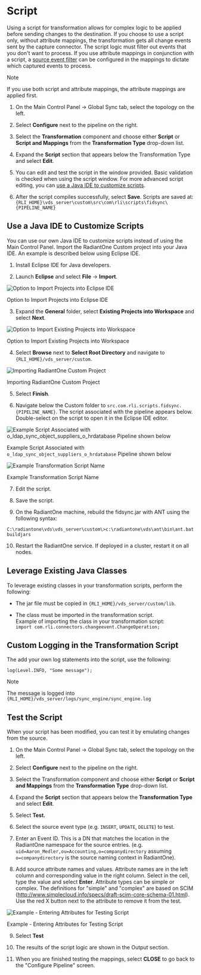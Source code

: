 # Script

Using a script for transformation allows for complex logic to be applied before sending changes to the destination. If you choose to use a script only, without attribute mappings, the transformation gets all change events sent by the capture connector. The script logic must filter out events that you don't want to process. If you use attribute mappings in conjunction with a script, a [source event filter](transformation/attribute-mappings.md#source-event-filter) can be configured in the mappings to dictate which captured events to process.

>[!note]
>If you use both script and attribute mappings, the attribute mappings are applied first.

1.  On the Main Control Panel -> Global Sync tab, select the topology on the left.

2.  Select **Configure** next to the pipeline on the right.

3.  Select the **Transformation** component and choose either **Script** or **Script and Mappings** from the **Transformation Type** drop-down list.

4.  Expand the **Script** section that appears below the Transformation Type and select **Edit**.

5.  You can edit and test the script in the window provided. Basic validation is checked when using the script window. For more advanced script editing, you can [use a Java IDE to customize scripts](script.md#use-a-java-ide-to-customize-scripts).

6.  After the script compiles successfully, select **Save**. Scripts are saved at: `{RLI_HOME}\vds_server\custom\src\com\rli\scripts\fidsync\{PIPELINE_NAME}`

## Use a Java IDE to Customize Scripts

You can use our own Java IDE to customize scripts instead of using the Main Control Panel. Import the RadiantOne Custom project into your Java IDE. An example is described below using Eclipse IDE.

1.  Install Eclipse IDE for Java developers.

2.  Launch **Eclipse** and select **File** -> **Import**.

![Option to Import Projects into Eclipse IDE](./media/image62.png)

Option to Import Projects into Eclipse IDE
<!-- markdownlint-disable ol-prefix -->
3.  Expand the **General** folder, select **Existing Projects into Workspace** and select **Next**.

![Option to Import Existing Projects into Workspace](./media/image63.png)

Option to Import Existing Projects into Workspace

4.  Select **Browse** next to **Select Root Directory** and navigate to `{RLI_HOME}/vds_server/custom`.

![Importing RadiantOne Custom Project](./media/image64.png)

Importing RadiantOne Custom Project

5. Select **Finish**.

6. Navigate below the Custom folder to `src.com.rli.scripts.fidsync.{PIPELINE_NAME}`. The script associated with the pipeline appears below. Double-select on the script to open it in the Eclipse IDE editor.

![Example Script Associated with o_ldap_sync_object_suppliers_o_hrdatabase Pipeline shown below](./media/image65.png)

Example Script Associated with `o_ldap_sync_object_suppliers_o_hrdatabase` Pipeline shown below

![Example Transformation Script Name](./media/image66.png)

Example Transformation Script Name

7. Edit the script.

8. Save the script.

9. On the RadiantOne machine, rebuild the fidsync.jar with ANT using the following syntax:

`C:\radiantone\vds\vds_server\custom\>c:\radiantone\vds\ant\bin\ant.bat buildjars`

10. Restart the RadiantOne service. If deployed in a cluster, restart it on all nodes.
<!-- markdownlint-enable ol-prefix -->
## Leverage Existing Java Classes

To leverage existing classes in your transformation scripts, perform the following:

- The jar file must be copied in `{RLI_HOME}/vds_server/custom/lib`.

- The class must be imported in the transformation script.  
  Example of importing the class in your transformation script:  
  `import com.rli.connectors.changeevent.ChangeOperation;`

## Custom Logging in the Transformation Script

The add your own log statements into the script, use the following:

`log(Level.INFO, "Some message");`

>[!note]
>The message is logged into `{RLI_HOME}/vds_server/logs/sync_engine/sync_engine.log`

## Test the Script

When your script has been modified, you can test it by emulating changes from the source.

1.  On the Main Control Panel -> Global Sync tab, select the topology on the left.

2.  Select **Configure** next to the pipeline on the right.

3.  Select the Transformation component and choose either **Script** or **Script and Mappings** from the **Transformation Type** drop-down list.

4.  Expand the **Script** section that appears below the **Transformation Type** and select **Edit**.

5.  Select **Test.**

6.  Select the source event type (e.g. `INSERT`, `UPDATE`, `DELETE`) to test.

7.  Enter an Event ID. This is a DN that matches the location in the RadiantOne namespace for the source entries. (e.g. `uid=Aaron_Medler,ou=Accounting,o=companydirectory` assuming `o=companydirectory` is the source naming context in RadiantOne).

8.  Add source attribute names and values. Attribute names are in the left column and corresponding value in the right column. Select in the cell, type the value and select **Enter**. Attribute types can be simple or complex. The definitions for "simple" and "complex" are based on SCIM (<http://www.simplecloud.info/specs/draft-scim-core-schema-01.html>). Use the red X button next to the attribute to remove it from the test.

![Example - Entering Attributes for Testing Script](./media/image68.png)

Example - Entering Attributes for Testing Script
<!-- markdownlint-disable ol-prefix -->
9. Select **Test**

10.  The results of the script logic are shown in the Output section.

11.  When you are finished testing the mappings, select **CLOSE** to go back to the "Configure Pipeline" screen.
<!-- markdownlint-enable ol-prefix -->
